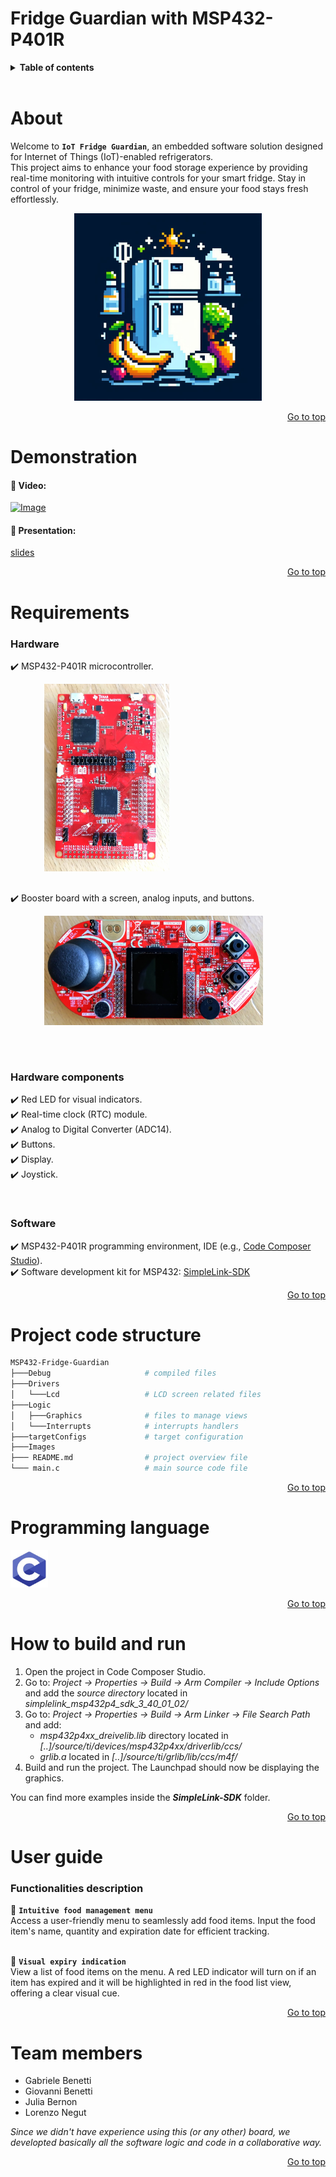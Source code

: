 # Fridge Guardian with MSP432-P401R

<details>
<summary><b>Table of contents</b></summary>

1. [About](#about)
2. [Demonstration](#demonstration)
3. [Requirements](#requirements)
4. [Project layout](#project-code-structure)
5. [Programming language](#programming-language)
6. [How to build and run](#how-to-build-and-run)
7. [User guide](#user-guide)
8. [Team members](#team-members)

</details>
<br>



# About

Welcome to **`IoT Fridge Guardian`**, an embedded software solution designed for Internet of Things (IoT)-enabled refrigerators.  
This project aims to enhance your food storage experience by providing real-time monitoring with intuitive controls for your smart fridge.
Stay in control of your fridge, minimize waste, and ensure your food stays fresh effortlessly.

<div align="center">
  <a> <img src="/Images/fridgeLogo.jpg" width="300" height="300"> </a>
</div>

<div align="right">

[Go to top](#fridge-guardian-with-msp432-p401r)

</div>



# Demonstration

#### :movie_camera: Video:

<a href="http://www.youtube.com/watch?v=1fKpxXr2Xhc">
    <img src="https://img.youtube.com/vi/1fKpxXr2Xhc/0.jpg" alt="Image" width="150" height="90">
</a>
<br>

#### :paperclip: Presentation:  
[slides]()
<br>

<div align="right">
    
[Go to top](#fridge-guardian-with-msp432-p401r)

</div>



# Requirements

### **Hardware**

  :heavy_check_mark: MSP432-P401R microcontroller.  
  <pre style="margin-left: 20px;">
    <img src="/Images/MSP432.jpg" width="200" height="300">
  </pre>
  :heavy_check_mark: Booster board with a screen, analog inputs, and buttons.  
  <pre style="margin-left: 20px;">
    <img src="/Images/BoosterPack.jpeg" width="350" height="175">
  </pre>

<br>

### Hardware components

  :heavy_check_mark: Red LED for visual indicators.  
  :heavy_check_mark: Real-time clock (RTC) module.  
  :heavy_check_mark: Analog to Digital Converter (ADC14).  
  :heavy_check_mark: Buttons.  
  :heavy_check_mark: Display.  
  :heavy_check_mark: Joystick.  

<br>

### **Software**

  :heavy_check_mark: MSP432-P401R programming environment, IDE (e.g., [Code Composer Studio](https://www.ti.com/tool/CCSTUDIO)).  
  :heavy_check_mark: Software development kit for MSP432: [SimpleLink-SDK](https://www.ti.com/tool/download/SIMPLELINK-MSP432-SDK/3.40.01.02)  

<div align="right">
    
[Go to top](#fridge-guardian-with-msp432-p401r)

</div>



# Project code structure

```bash
MSP432-Fridge-Guardian
├───Debug                     # compiled files
├───Drivers
│   └───Lcd                   # LCD screen related files
├───Logic
│   ├───Graphics              # files to manage views
│   └───Interrupts            # interrupts handlers
├───targetConfigs             # target configuration
├───Images
├─── README.md                # project overview file
└─── main.c                   # main source code file
```

<div align="right">

[Go to top](#fridge-guardian-with-msp432-p401r)

</div>



# Programming language

<a><img src="/Images/C-logo.jpg" width="60" height="60"></a>

<div align="right">
    
[Go to top](#fridge-guardian-with-msp432-p401r)

</div>



# How to build and run

1. Open the project in Code Composer Studio.
2. Go to: *Project → Properties → Build → Arm Compiler → Include Options* and add the *source directory* located in *simplelink_msp432p4_sdk_3_40_01_02/*
3. Go to: *Project → Properties → Build → Arm Linker → File Search Path* and add:
   + *msp432p4xx_dreivelib.lib* directory located in *[..]/source/ti/devices/msp432p4xx/driverlib/ccs/*
   + *grlib.a* located in *[..]/source/ti/grlib/lib/ccs/m4f/*
6. Build and run the project. The Launchpad should now be displaying the graphics.

You can find more examples inside the ***SimpleLink-SDK*** folder.
<br>

<div align="right">
    
[Go to top](#fridge-guardian-with-msp432-p401r)

</div>



# User guide

### Functionalities description

:meat_on_bone: **`Intuitive food management menu`**  
Access a user-friendly menu to seamlessly add food items. Input the food item's name, quantity and expiration date for efficient tracking.
<br><br>

:red_circle: **`Visual expiry indication`**  
View a list of food items on the menu. A red LED indicator will turn on if an item has expired and it will be highlighted in red in the food list view, offering a clear visual cue.
<br>

<div align="right">
    
[Go to top](#fridge-guardian-with-msp432-p401r)

</div>



# Team members

- Gabriele Benetti  
- Giovanni Benetti  
- Julia Bernon  
- Lorenzo Negut  

*Since we didn't have experience using this (or any other) board, we developted basically all the software logic and code in a collaborative way.*  

<div align="right">

[Go to top](#fridge-guardian-with-msp432-p401r)

</div>
